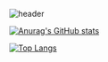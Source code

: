 ![header](https://capsule-render.vercel.app/api?type=Rect&color=769FCE&height=200&section=header&text=CPU%20GITHUB&fontSize=90)

[![Anurag's GitHub stats](https://github-readme-stats.vercel.app/api?username=cpu04&langs_count=10&show_icons=true&count_private=true)](https://github.com/anuraghazra/github-readme-stats)

[![Top Langs](https://github-readme-stats.vercel.app/api/top-langs/?username=cpu04&langs_count=9&layout=compact)](https://github.com/anuraghazra/github-readme-stats)
